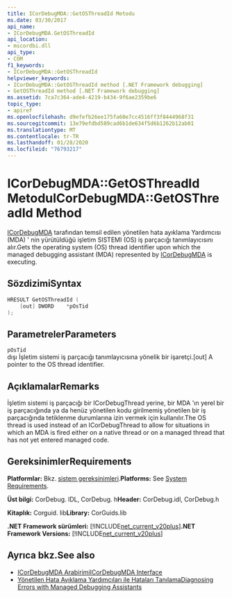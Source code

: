 ```yaml
---
title: ICorDebugMDA::GetOSThreadId Metodu
ms.date: 03/30/2017
api_name:
- ICorDebugMDA.GetOSThreadId
api_location:
- mscordbi.dll
api_type:
- COM
f1_keywords:
- ICorDebugMDA::GetOSThreadId
helpviewer_keywords:
- ICorDebugMDA::GetOSThreadId method [.NET Framework debugging]
- GetOSThreadId method [.NET Framework debugging]
ms.assetid: 7ca7c364-ade4-4219-b434-9f6ae2359be6
topic_type:
- apiref
ms.openlocfilehash: d9efefb26ee175fa60e7cc4516ff3f8444968f31
ms.sourcegitcommit: 13e79efdbd589cad6b1de634f5d6b1262b12ab01
ms.translationtype: MT
ms.contentlocale: tr-TR
ms.lasthandoff: 01/28/2020
ms.locfileid: "76793217"
---
```

# <a name="icordebugmdagetosthreadid-method"></a><span data-ttu-id="ab6d5-102">ICorDebugMDA::GetOSThreadId Metodu</span><span class="sxs-lookup"><span data-stu-id="ab6d5-102">ICorDebugMDA::GetOSThreadId Method</span></span>
<span data-ttu-id="ab6d5-103">[ICorDebugMDA](icordebugmda-interface.md) tarafından temsil edilen yönetilen hata ayıklama Yardımcısı (MDA) ' nin yürütüldüğü işletim SISTEMI (OS) iş parçacığı tanımlayıcısını alır.</span><span class="sxs-lookup"><span data-stu-id="ab6d5-103">Gets the operating system (OS) thread identifier upon which the managed debugging assistant (MDA) represented by [ICorDebugMDA](icordebugmda-interface.md) is executing.</span></span>  
  
## <a name="syntax"></a><span data-ttu-id="ab6d5-104">Sözdizimi</span><span class="sxs-lookup"><span data-stu-id="ab6d5-104">Syntax</span></span>  
  
```cpp  
HRESULT GetOSThreadId (  
    [out] DWORD    *pOsTid  
);  
```  
  
## <a name="parameters"></a><span data-ttu-id="ab6d5-105">Parametreler</span><span class="sxs-lookup"><span data-stu-id="ab6d5-105">Parameters</span></span>  
 `pOsTid`  
 <span data-ttu-id="ab6d5-106">dışı İşletim sistemi iş parçacığı tanımlayıcısına yönelik bir işaretçi.</span><span class="sxs-lookup"><span data-stu-id="ab6d5-106">[out] A pointer to the OS thread identifier.</span></span>  
  
## <a name="remarks"></a><span data-ttu-id="ab6d5-107">Açıklamalar</span><span class="sxs-lookup"><span data-stu-id="ab6d5-107">Remarks</span></span>  
 <span data-ttu-id="ab6d5-108">İşletim sistemi iş parçacığı bir ICorDebugThread yerine, bir MDA 'ın yerel bir iş parçacığında ya da henüz yönetilen kodu girilmemiş yönetilen bir iş parçacığında tetiklenme durumlarına izin vermek için kullanılır.</span><span class="sxs-lookup"><span data-stu-id="ab6d5-108">The OS thread is used instead of an ICorDebugThread to allow for situations in which an MDA is fired either on a native thread or on a managed thread that has not yet entered managed code.</span></span>  
  
## <a name="requirements"></a><span data-ttu-id="ab6d5-109">Gereksinimler</span><span class="sxs-lookup"><span data-stu-id="ab6d5-109">Requirements</span></span>  
 <span data-ttu-id="ab6d5-110">**Platformlar:** Bkz. [sistem gereksinimleri](../../../../docs/framework/get-started/system-requirements.md).</span><span class="sxs-lookup"><span data-stu-id="ab6d5-110">**Platforms:** See [System Requirements](../../../../docs/framework/get-started/system-requirements.md).</span></span>  
  
 <span data-ttu-id="ab6d5-111">**Üst bilgi:** CorDebug. IDL, CorDebug. h</span><span class="sxs-lookup"><span data-stu-id="ab6d5-111">**Header:** CorDebug.idl, CorDebug.h</span></span>  
  
 <span data-ttu-id="ab6d5-112">**Kitaplık:** Corguid. lib</span><span class="sxs-lookup"><span data-stu-id="ab6d5-112">**Library:** CorGuids.lib</span></span>  
  
 <span data-ttu-id="ab6d5-113">**.NET Framework sürümleri:** [!INCLUDE[net_current_v20plus](../../../../includes/net-current-v20plus-md.md)]</span><span class="sxs-lookup"><span data-stu-id="ab6d5-113">**.NET Framework Versions:** [!INCLUDE[net_current_v20plus](../../../../includes/net-current-v20plus-md.md)]</span></span>  
  
## <a name="see-also"></a><span data-ttu-id="ab6d5-114">Ayrıca bkz.</span><span class="sxs-lookup"><span data-stu-id="ab6d5-114">See also</span></span>

- [<span data-ttu-id="ab6d5-115">ICorDebugMDA Arabirimi</span><span class="sxs-lookup"><span data-stu-id="ab6d5-115">ICorDebugMDA Interface</span></span>](icordebugmda-interface.md)
- [<span data-ttu-id="ab6d5-116">Yönetilen Hata Ayıklama Yardımcıları ile Hataları Tanılama</span><span class="sxs-lookup"><span data-stu-id="ab6d5-116">Diagnosing Errors with Managed Debugging Assistants</span></span>](../../../../docs/framework/debug-trace-profile/diagnosing-errors-with-managed-debugging-assistants.md)
